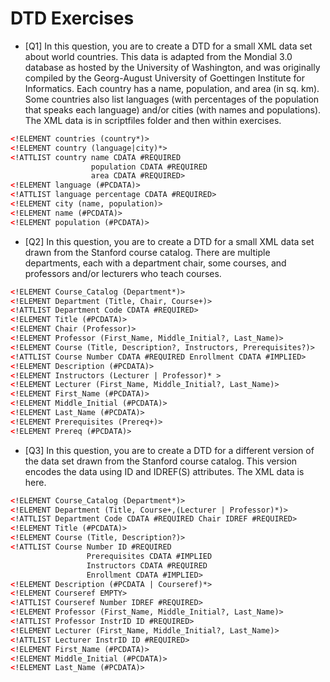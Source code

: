# DTD Exercises

- [Q1] In this question, you are to create a DTD for a small XML data set about world countries. This data is adapted from the Mondial 3.0 database as hosted by the University of Washington, and was originally compiled by the Georg-August University of Goettingen Institute for Informatics. Each country has a name, population, and area (in sq. km). Some countries also list languages (with percentages of the population that speaks each language) and/or cities (with names and populations). The XML data is in scriptfiles folder and then within exercises.

```xml
<!ELEMENT countries (country*)>
<!ELEMENT country (language|city)*>
<!ATTLIST country name CDATA #REQUIRED
                  population CDATA #REQUIRED
                  area CDATA #REQUIRED>
<!ELEMENT language (#PCDATA)>
<!ATTLIST language percentage CDATA #REQUIRED>
<!ELEMENT city (name, population)>
<!ELEMENT name (#PCDATA)>
<!ELEMENT population (#PCDATA)>
```

- [Q2] In this question, you are to create a DTD for a small XML data set drawn from the Stanford course catalog. There are multiple departments, each with a department chair, some courses, and professors and/or lecturers who teach courses.

```xml
<!ELEMENT Course_Catalog (Department*)>
<!ELEMENT Department (Title, Chair, Course+)>
<!ATTLIST Department Code CDATA #REQUIRED>
<!ELEMENT Title (#PCDATA)>
<!ELEMENT Chair (Professor)>
<!ELEMENT Professor (First_Name, Middle_Initial?, Last_Name)>
<!ELEMENT Course (Title, Description?, Instructors, Prerequisites?)>
<!ATTLIST Course Number CDATA #REQUIRED Enrollment CDATA #IMPLIED>
<!ELEMENT Description (#PCDATA)>
<!ELEMENT Instructors (Lecturer | Professor)* >
<!ELEMENT Lecturer (First_Name, Middle_Initial?, Last_Name)>
<!ELEMENT First_Name (#PCDATA)>
<!ELEMENT Middle_Initial (#PCDATA)>
<!ELEMENT Last_Name (#PCDATA)>
<!ELEMENT Prerequisites (Prereq+)>
<!ELEMENT Prereq (#PCDATA)>
```

- [Q3] In this question, you are to create a DTD for a different version of the data set drawn from the Stanford course catalog. This version encodes the data using ID and IDREF(S) attributes. The XML data is here. 

```xml
<!ELEMENT Course_Catalog (Department*)>
<!ELEMENT Department (Title, Course+,(Lecturer | Professor)*)>
<!ATTLIST Department Code CDATA #REQUIRED Chair IDREF #REQUIRED>
<!ELEMENT Title (#PCDATA)>
<!ELEMENT Course (Title, Description?)>
<!ATTLIST Course Number ID #REQUIRED
                 Prerequisites CDATA #IMPLIED
                 Instructors CDATA #REQUIRED
                 Enrollment CDATA #IMPLIED>
<!ELEMENT Description (#PCDATA | Courseref)*> 
<!ELEMENT Courseref EMPTY>
<!ATTLIST Courseref Number IDREF #REQUIRED>
<!ELEMENT Professor (First_Name, Middle_Initial?, Last_Name)>
<!ATTLIST Professor InstrID ID #REQUIRED>
<!ELEMENT Lecturer (First_Name, Middle_Initial?, Last_Name)>
<!ATTLIST Lecturer InstrID ID #REQUIRED>
<!ELEMENT First_Name (#PCDATA)>
<!ELEMENT Middle_Initial (#PCDATA)>
<!ELEMENT Last_Name (#PCDATA)>
```